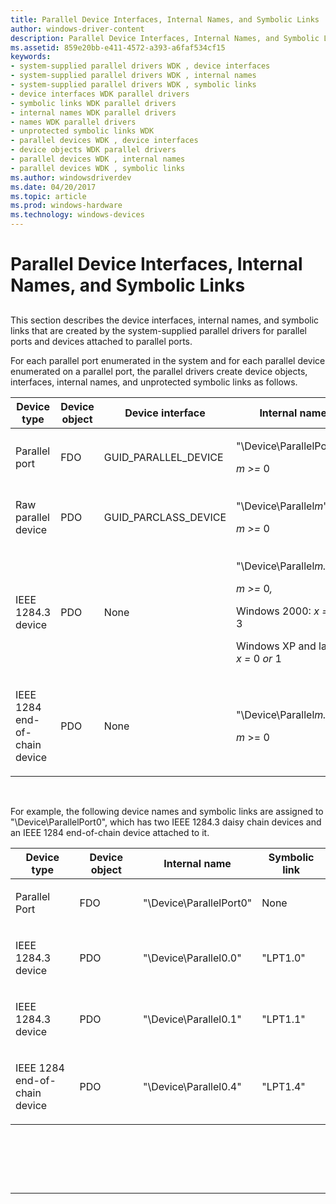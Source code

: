 ```yaml
---
title: Parallel Device Interfaces, Internal Names, and Symbolic Links
author: windows-driver-content
description: Parallel Device Interfaces, Internal Names, and Symbolic Links
ms.assetid: 859e20bb-e411-4572-a393-a6faf534cf15
keywords:
- system-supplied parallel drivers WDK , device interfaces
- system-supplied parallel drivers WDK , internal names
- system-supplied parallel drivers WDK , symbolic links
- device interfaces WDK parallel drivers
- symbolic links WDK parallel drivers
- internal names WDK parallel drivers
- names WDK parallel drivers
- unprotected symbolic links WDK
- parallel devices WDK , device interfaces
- device objects WDK parallel drivers
- parallel devices WDK , internal names
- parallel devices WDK , symbolic links
ms.author: windowsdriverdev
ms.date: 04/20/2017
ms.topic: article
ms.prod: windows-hardware
ms.technology: windows-devices
---
```


# Parallel Device Interfaces, Internal Names, and Symbolic Links


## <a href="" id="ddk-parallel-device-interfaces-internal-names-and-symbolic-links-kg"></a>


This section describes the device interfaces, internal names, and symbolic links that are created by the system-supplied parallel drivers for parallel ports and devices attached to parallel ports.

For each parallel port enumerated in the system and for each parallel device enumerated on a parallel port, the parallel drivers create device objects, interfaces, internal names, and unprotected symbolic links as follows.

<table>
<colgroup>
<col width="20%" />
<col width="20%" />
<col width="20%" />
<col width="20%" />
<col width="20%" />
</colgroup>
<thead>
<tr class="header">
<th>Device type</th>
<th>Device object</th>
<th>Device interface</th>
<th>Internal name</th>
<th>Symbolic link</th>
</tr>
</thead>
<tbody>
<tr class="odd">
<td><p>Parallel port</p></td>
<td><p>FDO</p></td>
<td><p>GUID_PARALLEL_DEVICE</p></td>
<td><p>&quot;\Device\ParallelPort<em>m&quot;,</em></p>
<p><em>m &gt;=</em> 0</p></td>
<td><p>None</p></td>
</tr>
<tr class="even">
<td><p>Raw parallel device</p></td>
<td><p>PDO</p></td>
<td><p>GUID_PARCLASS_DEVICE</p></td>
<td><p>&quot;\Device\Parallel<em>m</em>&quot;,</p>
<p><em>m &gt;=</em> 0</p></td>
<td><p>&quot;LPT<em>n</em>&quot;,</p>
<p><em>n = m +</em> 1</p></td>
</tr>
<tr class="odd">
<td><p>IEEE 1284.3 device</p></td>
<td><p>PDO</p></td>
<td><p>None</p></td>
<td><p>&quot;\Device\Parallel<em>m.x</em>&quot;,</p>
<p><em>m &gt;=</em> 0<em>,</em></p>
<p>Windows 2000: <em>x =</em> 0 <em>to</em> 3</p>
<p>Windows XP and later: <em>x =</em> 0 <em>or</em> 1</p></td>
<td><p>&quot;LPT<em>n.x</em>&quot;,</p>
<p><em>n = m +</em>1</p></td>
</tr>
<tr class="even">
<td><p>IEEE 1284 end-of-chain device</p></td>
<td><p>PDO</p></td>
<td><p>None</p></td>
<td><p>&quot;\Device\Parallel<em>m.</em>4&quot;</p>
<p><em>m</em> &gt;= 0</p></td>
<td><p>&quot;LPT<em>n.</em>4&quot;</p>
<p><em>n = m +</em>1</p></td>
</tr>
</tbody>
</table>

 

For example, the following device names and symbolic links are assigned to "\\Device\\ParallelPort0", which has two IEEE 1284.3 daisy chain devices and an IEEE 1284 end-of-chain device attached to it.

<table>
<colgroup>
<col width="25%" />
<col width="25%" />
<col width="25%" />
<col width="25%" />
</colgroup>
<thead>
<tr class="header">
<th>Device type</th>
<th>Device object</th>
<th>Internal name</th>
<th>Symbolic link</th>
</tr>
</thead>
<tbody>
<tr class="odd">
<td><p>Parallel Port</p></td>
<td><p>FDO</p></td>
<td><p>&quot;\Device\ParallelPort0&quot;</p></td>
<td><p>None</p></td>
</tr>
<tr class="even">
<td><p>IEEE 1284.3 device</p></td>
<td><p>PDO</p></td>
<td><p>&quot;\Device\Parallel0.0&quot;</p></td>
<td><p>&quot;LPT1.0&quot;</p></td>
</tr>
<tr class="odd">
<td><p>IEEE 1284.3 device</p></td>
<td><p>PDO</p></td>
<td><p>&quot;\Device\Parallel0.1&quot;</p></td>
<td><p>&quot;LPT1.1&quot;</p></td>
</tr>
<tr class="even">
<td><p>IEEE 1284 end-of-chain device</p></td>
<td><p>PDO</p></td>
<td><p>&quot;\Device\Parallel0.4&quot;</p></td>
<td><p>&quot;LPT1.4&quot;</p></td>
</tr>
</tbody>
</table>

 

 

 


--------------------


